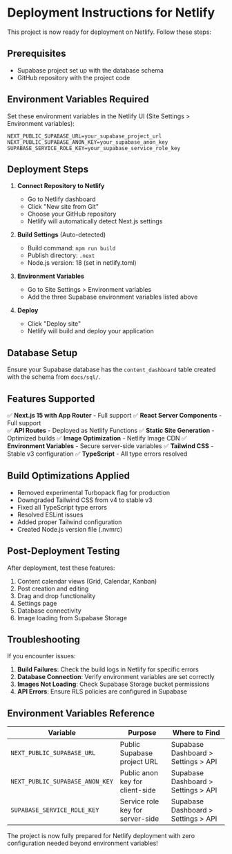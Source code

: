 # Deployment Instructions for Netlify

This project is now ready for deployment on Netlify. Follow these steps:

## Prerequisites
- Supabase project set up with the database schema
- GitHub repository with the project code

## Environment Variables Required

Set these environment variables in the Netlify UI (Site Settings > Environment variables):

```
NEXT_PUBLIC_SUPABASE_URL=your_supabase_project_url
NEXT_PUBLIC_SUPABASE_ANON_KEY=your_supabase_anon_key  
SUPABASE_SERVICE_ROLE_KEY=your_supabase_service_role_key
```

## Deployment Steps

1. **Connect Repository to Netlify**
   - Go to Netlify dashboard
   - Click "New site from Git"
   - Choose your GitHub repository
   - Netlify will automatically detect Next.js settings

2. **Build Settings** (Auto-detected)
   - Build command: `npm run build`
   - Publish directory: `.next`
   - Node.js version: 18 (set in netlify.toml)

3. **Environment Variables**
   - Go to Site Settings > Environment variables
   - Add the three Supabase environment variables listed above

4. **Deploy**
   - Click "Deploy site"
   - Netlify will build and deploy your application

## Database Setup

Ensure your Supabase database has the `content_dashboard` table created with the schema from `docs/sql/`.

## Features Supported

✅ **Next.js 15 with App Router** - Full support
✅ **React Server Components** - Full support  
✅ **API Routes** - Deployed as Netlify Functions
✅ **Static Site Generation** - Optimized builds
✅ **Image Optimization** - Netlify Image CDN
✅ **Environment Variables** - Secure server-side variables
✅ **Tailwind CSS** - Stable v3 configuration
✅ **TypeScript** - All type errors resolved

## Build Optimizations Applied

- Removed experimental Turbopack flag for production
- Downgraded Tailwind CSS from v4 to stable v3
- Fixed all TypeScript type errors
- Resolved ESLint issues
- Added proper Tailwind configuration
- Created Node.js version file (.nvmrc)

## Post-Deployment Testing

After deployment, test these features:
1. Content calendar views (Grid, Calendar, Kanban)
2. Post creation and editing
3. Drag and drop functionality
4. Settings page
5. Database connectivity
6. Image loading from Supabase Storage

## Troubleshooting

If you encounter issues:

1. **Build Failures**: Check the build logs in Netlify for specific errors
2. **Database Connection**: Verify environment variables are set correctly
3. **Images Not Loading**: Check Supabase Storage bucket permissions
4. **API Errors**: Ensure RLS policies are configured in Supabase

## Environment Variables Reference

| Variable | Purpose | Where to Find |
|----------|---------|---------------|
| `NEXT_PUBLIC_SUPABASE_URL` | Public Supabase project URL | Supabase Dashboard > Settings > API |
| `NEXT_PUBLIC_SUPABASE_ANON_KEY` | Public anon key for client-side | Supabase Dashboard > Settings > API |
| `SUPABASE_SERVICE_ROLE_KEY` | Service role key for server-side | Supabase Dashboard > Settings > API |

The project is now fully prepared for Netlify deployment with zero configuration needed beyond environment variables!
